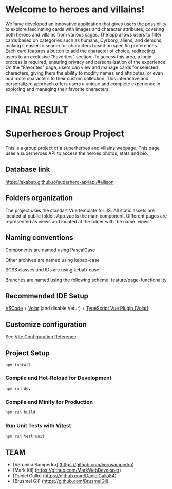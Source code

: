
# Welcome to heroes and villains!

We have developed an innovative application that gives users the possibility to explore fascinating cards with images and character attributes, covering both heroes and villains from various sagas. The app allows users to filter cards based on categories such as humans, Cyrborg, aliens, and demons, making it easier to search for characters based on specific preferences. Each card features a button to add the character of choice, redirecting users to an exclusive "Favorites" section. To access this area, a login process is required, ensuring privacy and personalization of the experience. On the "Favorites" page, users can view and manage cards for selected characters, giving them the ability to modify names and attributes, or even add more characters to their custom collection. This interactive and personalized approach offers users a unique and complete experience in exploring and managing their favorite characters.

# FINAL RESULT






# Superheroes Group Project

This is a group project of a superheroes and villains webpage. This page uses a superheroes API to access the heroes photos, stats and bio.

## Database link

https://akabab.github.io/superhero-api/api/#alljson

## Folders organization

The project uses the standart Vue template for JS. All static assets are located at public folder. App.vue is the main component. Different pages are represented as views and located at the folder with the name 'views'.

## Naming conventions

Components are named using PascalCase

Other archives are named using kebab-case

SCSS classes and IDs are using kebab-case

Branches are named using the following scheme: feature/page-functionality

## Recommended IDE Setup

[VSCode](https://code.visualstudio.com/) + [Volar](https://marketplace.visualstudio.com/items?itemName=Vue.volar) (and disable Vetur) + [TypeScript Vue Plugin (Volar)](https://marketplace.visualstudio.com/items?itemName=Vue.vscode-typescript-vue-plugin).

## Customize configuration

See [Vite Configuration Reference](https://vitejs.dev/config/).

## Project Setup

```sh
npm install
```

### Compile and Hot-Reload for Development

```sh
npm run dev
```

### Compile and Minify for Production

```sh
npm run build
```

### Run Unit Tests with [Vitest](https://vitest.dev/)

```sh
npm run test:unit
```


## TEAM

- [Veronica Sampedro] (https://github.com/verosampedro)
- [Mark Kil] (https://github.com/MarkWebDeveloper)
- [Daniel Gallo] (https://github.com/DanielGallo84)
- [Brusmel Gil] (https://github.com/BrusmelGil)


